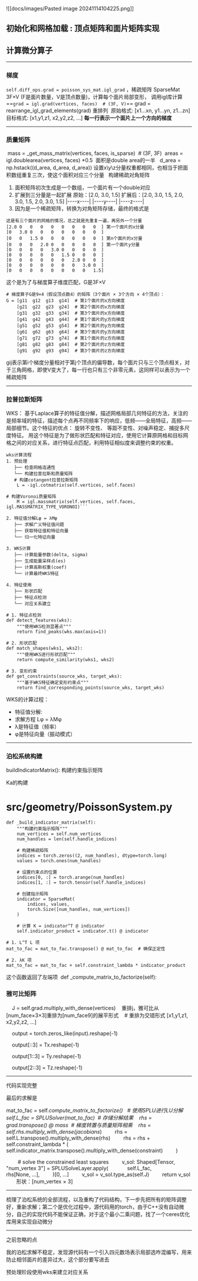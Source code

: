 ![[docs/images/Pasted image 20241114104225.png]]
## 初始化和网格加载   :   顶点矩阵和面片矩阵实现
## 计算微分算子
----
### 梯度
 `self.diff_ops.grad = poisson_sys_mat.igl_grad` ，稀疏矩阵 SparseMat
3F×V (F是面片数量，V是顶点数量)，计算每个面片局部变形，
调用igl库计算  ==`grad = igl.grad(vertices, faces)  # (3F, V)`==
grad = rearrange_igl_grad_elements(grad) 重排列 
原始格式: [x1...xn, y1...yn, z1...zn]
目标格式: [x1,y1,z1, x2,y2,z2, ...]
**每一行表示一个面片上一个方向的梯度**

---
### 质量矩阵
 mass = _get_mass_matrix(vertices, faces, is_sparse)  # (3F, 3F)
 areas = igl.doublearea(vertices, faces) *0.5  面积是double area的一半
  d_area = np.hstack((d_area, d_area, d_area))  设置x\y\z分量权重都相同，也相当于把面积数组重复三次，使这个面积对应三个分量
  构建稀疏对角矩阵
1. 面积矩阵初次生成是一个数组，一个面片有一个double对应
2. 扩展到三分量是一起扩展
原始：[2.0, 3.0, 1.5]
扩展后：[2.0, 3.0, 1.5, 2.0, 3.0, 1.5, 2.0, 3.0, 1.5]
        |----x----|  |----y----|  |----z----|
3. 因为是一个稀疏矩阵，转换为对角矩阵存储，最终的格式是

```
这是有三个面片的网格的情况，总之就是先重复一遍，再另外一个分量
[2.0 0   0   0   0   0   0   0   0  ] 第一个面片的x分量
[0   3.0 0   0   0   0   0   0   0  ]
[0   0   1.5 0   0   0   0   0   0  ] 第n个面片的x分量
[0   0   0   2.0 0   0   0   0   0  ] 第一个面片y分量
[0   0   0   0   3.0 0   0   0   0  ]
[0   0   0   0   0   1.5 0   0   0  ]
[0   0   0   0   0   0   2.0 0   0  ]
[0   0   0   0   0   0   0   3.0 0  ]
[0   0   0   0   0   0   0   0   1.5]
```
这个是为了与梯度算子维度匹配，G是3F×V
```
# 梯度算子G是9×4（假设顶点数4）的矩阵（3个面片 × 3个方向 × 4个顶点）：
G = [g11  g12  g13  g14]  # 第1个面片的x方向梯度
    [g21  g22  g23  g24]  # 第2个面片的x方向梯度
    [g31  g32  g33  g34]  # 第3个面片的x方向梯度
    [g41  g42  g43  g44]  # 第1个面片的y方向梯度
    [g51  g52  g53  g54]  # 第2个面片的y方向梯度
    [g61  g62  g63  g64]  # 第3个面片的y方向梯度
    [g71  g72  g73  g74]  # 第1个面片的z方向梯度
    [g81  g82  g83  g84]  # 第2个面片的z方向梯度
    [g91  g92  g93  g94]  # 第3个面片的z方向梯度
```
gij表示第i个梯度分量相对于第j个顶点的偏导数，每个面片只与三个顶点相关，对于三角网格，即使V变大了，每一行也只有三个非零元素，这同样可以表示为一个稀疏矩阵

----
### 拉普拉斯矩阵
WKS： 基于Laplace算子的特征值分解，描述网格局部几何特征的方法，关注的是频率域的特征，描述每个点再不同频率下的响应，低频——全局特征，高频——局部细节。这个特征的优点：
 旋转不变性、 等距不变性、对噪声稳定、捕捉多尺度特征。
 用这个特征是为了做形状匹配和特征对应，使用它计算原网格和目标网格之间的对应关系，进行特征点匹配，利用特征相似度来调整约束的权重。

```
wks计算流程
1. 预处理
   ├── 检查网格连通性
   └── 构建拉普拉斯和质量矩阵
   # 构建cotangent拉普拉斯矩阵
	L = -igl.cotmatrix(self.vertices, self.faces)

# 构建Voronoi质量矩阵
	M = igl.massmatrix(self.vertices, self.faces, igl.MASSMATRIX_TYPE_VORONOI)```

2. 特征值分解Lφ = λMφ
   ├── 求解广义特征值问题
   ├── 获取特征值和特征向量
   └── 归一化特征向量

3. WKS计算
   ├── 计算能量参数(delta, sigma)
   ├── 生成能量采样点(es)
   ├── 计算高斯权重(coef)
   └── 计算最终WKS特征

4. 特征使用
   ├── 形状匹配
   ├── 特征点检测
   └── 对应关系建立

# 1. 特征点检测
def detect_features(wks):
    """使用WKS检测显著点"""
    return find_peaks(wks.max(axis=1))

# 2. 形状匹配
def match_shapes(wks1, wks2):
    """使用WKS进行形状匹配"""
    return compute_similarity(wks1, wks2)

# 3. 变形约束
def get_constraints(source_wks, target_wks):
    """基于WKS特征确定变形约束点"""
    return find_corresponding_points(source_wks, target_wks)
```
WKS的计算过程：
- 特征值分解:
- 求解方程 Lφ = λMφ
- λ是特征值（频率）
- φ是特征向量（振动模式）

---
### 泊松系统构建
buildIndicatorMatrix(): 构建约束指示矩阵

Ka的构建
# src/geometry/PoissonSystem.py

```
def _build_indicator_matrix(self):
    """构建约束指示矩阵"""
    num_vertices = self.num_vertices
    num_handles = len(self.handle_indices)
    
    # 构建稀疏矩阵
    indices = torch.zeros((2, num_handles), dtype=torch.long)
    values = torch.ones(num_handles)
    
    # 设置约束点的位置
    indices[0, :] = torch.arange(num_handles)
    indices[1, :] = torch.tensor(self.handle_indices)
    
    # 创建指示矩阵
    indicator = SparseMat(
        indices, values,
        torch.Size([num_handles, num_vertices])
    )
    
    # 计算 K = indicator^T @ indicator
    self.indicator_product = indicator.t() @ indicator
```

```
# 1. L^T L 项
mat_to_fac = mat_to_fac.transpose() @ mat_to_fac  # 确保正定性

# 2. λK 项
mat_to_fac = mat_to_fac + self.constraint_lambda * indicator_product
```

这个函数返回了左端项
 def _compute_matrix_to_factorize(self):




### 雅可比矩阵
    J = self.grad.multiply_with_dense(vertices)
   重排j，雅可比从[num_face×3×3]重排为[num_face9]的展平形式
   # 重排为交错形式 [x1,y1,z1, x2,y2,z2, ...]

    output = torch.zeros_like(input).reshape(-1)

    output[::3] = Tx.reshape(-1)

    output[1::3] = Ty.reshape(-1)

    output[2::3] = Tz.reshape(-1)



---

代码实现完整

最后的求解是


mat_to_fac = self._compute_matrix_to_factorize()
   # 使用SPLU进行LU分解
   self.L_fac = SPLUSolver(mat_to_fac)  # 存储分解结果
   rhs = grad.transpose() @ mass  # 梯度转置与质量矩阵相乘
   rhs = self.rhs.multiply_with_dense(jacobians_)
        rhs = self.L.transpose().multiply_with_dense(rhs)
        rhs = rhs + self.constraint_lambda * (
            self.indicator_matrix.transpose().multiply_with_dense(constraint)
        )
	  

        # solve the constrained least squares
        v_sol: Shaped[Tensor, "num_vertex 3"] = SPLUSolveLayer.apply(
            self.L_fac,
            rhs[None, ...],
        )[0, ...]
        v_sol = v_sol.type_as(self.J)
        return v_sol
       形状：[num_vertex × 3]


---
梳理了泊松系统的全部流程，以及重构了代码结构，下一步先把所有的矩阵调整好，重新求解；第二个是优化过程中，源代码用的torch，由于C++没有自动微分，自己的实现代码不能保证正确，对于这个最小二乘问题，找了一个ceres优化库用来实现自动微分

---
之前忽略的点

我的泊松求解不稳定，发现源代码有一个引入四元数场表示局部选咋混编写，用来防止相邻面片的差异过大，这个部分要写进去

预处理阶段使用wks来建立对应关系